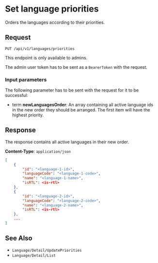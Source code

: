 # Set language priorities

Orders the languages according to their priorities.

## Request

    PUT /api/v1/languages/priorities

This endpoint is only available to admins.

The admin user token has to be sent as a `BearerToken` with the request.

### Input parameters

The following parameter has to be sent with the request for it to be successful:

- term **newLanguagesOrder**: An array containing all active language ids in the new order they should be arranged. The first item will have the highest priority.

## Response

The response contains all active languages in their new order.

**Content-Type**: `application/json`

```json
[
    {
        "id": "<language-1-id>",
        "languageCode": "<language-1-code>",
        "name": "<language-1-name>",
        "isRTL": <is-rtl>
    },
    {
        "id": "<language-2-id>",
        "languageCode": "<language-2-code>",
        "name": "<language-2-name>",
        "isRTL": <is-rtl>
    },
    ...
]
```

## See Also

* ``Language/Detail/UpdatePriorities``
* ``Language/Detail/List``
